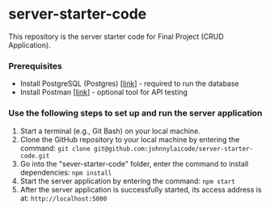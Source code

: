 # server-starter-code

This repository is the server starter code for Final Project (CRUD Application).

### Prerequisites
- Install PostgreSQL (Postgres) [[link](https://www.postgresql.org/download/)] - required to run the database
- Install Postman [[link](https://www.postman.com/downloads/)] - optional tool for API testing 

### Use the following steps to set up and run the server application
1.	Start a terminal (e.g., Git Bash) on your local machine.
2.	Clone the GitHub repository to your local machine by entering the command: `git clone git@github.com:johnnylaicode/server-starter-code.git` 
3.	Go into the "sever-starter-code" folder, enter the command to install dependencies: `npm install` 
4.	Start the server application by entering the command: `npm start` 
5.	After the server application is successfully started, its access address is at: `http://localhost:5000` 